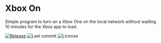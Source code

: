 # Xbox On
Simple program to turn on a Xbox One on the local network without waiting 10 minutes for the Xbox app to load.

[![Release](https://img.shields.io/github/release/ilGianfri/XboxOn.svg?style=popout-square)](https://github.com/Lulin-Pollux/SamFirm-continued/releases/latest)
![Last commit](https://img.shields.io/github/last-commit/ilGianfri/XboxOn.svg?style=popout-square)
![License](https://img.shields.io/github/license/ilGianfri/XboxOn.svg?style=popout-square) 

